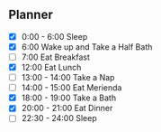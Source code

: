 ## Planner 
- [x] 0:00 - 6:00 Sleep 
- [x] 6:00 Wake up and Take a Half Bath
- [ ] 7:00 Eat Breakfast
- [x] 12:00 Eat Lunch
- [ ] 13:00 - 14:00 Take a Nap
- [ ] 14:00 - 15:00 Eat Merienda
- [x] 18:00 - 19:00 Take a Bath
- [x] 20:00 - 21:00 Eat Dinner
- [ ] 22:30 - 24:00 Sleep
